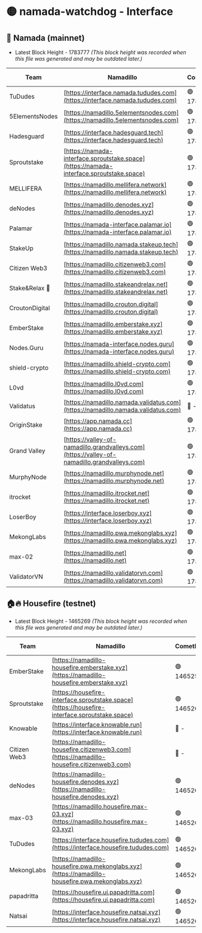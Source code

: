 # 🟡 namada-watchdog - Interface

## 🚀 Namada (mainnet)
- Latest Block Height - 1783777 *(This block height was recorded when this file was generated and may be outdated later.)*

| Team | Namadillo | CometBFT | Indexer | MASP Indexer |
|-|-|-|-|-|
| TuDudes | [https://interface.namada.tududes.com](https://interface.namada.tududes.com) | 🟢 1783749 | 🟢 1783749 | 🟢 1783749 |
| 5ElementsNodes | [https://namadillo.5elementsnodes.com](https://namadillo.5elementsnodes.com) | 🟢 1783755 | 🟢 1783755 | 🟢 1783755 |
| Hadesguard | [https://interface.hadesguard.tech](https://interface.hadesguard.tech) | 🟢 1783756 | 🟢 1783756 | 🟢 1783756 |
| Sproutstake | [https://namada-interface.sproutstake.space](https://namada-interface.sproutstake.space) | 🟢 1783757 | 🟢 1783757 | 🟢 1783757 |
| MELLIFERA | [https://namadillo.mellifera.network](https://namadillo.mellifera.network) | 🟢 1783759 | 🟢 1783759 | 🟢 1783759 |
| deNodes | [https://namadillo.denodes.xyz](https://namadillo.denodes.xyz) | 🟢 1783759 | 🟢 1783759 | 🟢 1783759 |
| Palamar | [https://namada-interface.palamar.io](https://namada-interface.palamar.io) | 🟢 1783760 | 🟢 1783760 | 🟢 1783760 |
| StakeUp | [https://namadillo.namada.stakeup.tech](https://namadillo.namada.stakeup.tech) | 🟢 1783761 | 🟢 1783761 | 🟢 1783761 |
| Citizen Web3 | [https://namadillo.citizenweb3.com](https://namadillo.citizenweb3.com) | 🟢 1783762 | 🟢 1783761 | 🟢 1783761 |
| Stake&Relax 🦥 | [https://namadillo.stakeandrelax.net](https://namadillo.stakeandrelax.net) | 🟢 1783762 | 🟢 1783762 | 🟢 1783762 |
| CroutonDigital | [https://namadillo.crouton.digital](https://namadillo.crouton.digital) | 🟢 1783763 | 🔴 1338918 | 🟢 1783763 |
| EmberStake | [https://namadillo.emberstake.xyz](https://namadillo.emberstake.xyz) | 🟢 1783764 | 🟢 1783764 | 🟢 1783764 |
| Nodes.Guru | [https://namada-interface.nodes.guru](https://namada-interface.nodes.guru) | 🟢 1783765 | 🟢 1783764 | 🟢 1783764 |
| shield-crypto | [https://namadillo.shield-crypto.com](https://namadillo.shield-crypto.com) | 🟢 1783765 | 🟢 1783765 | 🟢 1783765 |
| L0vd | [https://namadillo.l0vd.com](https://namadillo.l0vd.com) | 🟢 1783766 | 🟢 1783766 | 🟢 1783766 |
| Validatus | [https://namadillo.namada.validatus.com](https://namadillo.namada.validatus.com) | 🔴 - | 🔴 - | 🔴 - |
| OriginStake | [https://app.namada.cc](https://app.namada.cc) | 🟢 1783773 | 🟢 1783773 | 🟢 1783773 |
| Grand Valley | [https://valley-of-namadillo.grandvalleys.com](https://valley-of-namadillo.grandvalleys.com) | 🟢 1783773 | 🟢 1783773 | 🟢 1783773 |
| MurphyNode | [https://namadillo.murphynode.net](https://namadillo.murphynode.net) | 🟢 1783774 | 🟢 1783774 | 🔴 - |
| itrocket | [https://namadillo.itrocket.net](https://namadillo.itrocket.net) | 🟢 1783775 | 🟢 1783775 | 🔴 1687505 |
| LoserBoy | [https://interface.loserboy.xyz](https://interface.loserboy.xyz) | 🟢 1783775 | 🟢 1783775 | 🔴 - |
| MekongLabs | [https://namadillo.pwa.mekonglabs.xyz](https://namadillo.pwa.mekonglabs.xyz) | 🟢 1783776 | 🟢 1783776 | 🟢 1783776 |
| max-02 | [https://namadillo.net](https://namadillo.net) | 🟢 1783777 | 🟢 1783777 | 🟢 1783777 |
| ValidatorVN | [https://namadillo.validatorvn.com](https://namadillo.validatorvn.com) | 🟢 1783777 | 🟢 1783777 | 🟢 1783777 |

## 🏠🔥 Housefire (testnet)
- Latest Block Height - 1465269 *(This block height was recorded when this file was generated and may be outdated later.)*

| Team | Namadillo | CometBFT | Indexer | MASP Indexer |
|-|-|-|-|-|
| EmberStake | [https://namadillo-housefire.emberstake.xyz](https://namadillo-housefire.emberstake.xyz) | 🟢 1465258 | 🟢 1465258 | 🔴 - |
| Sproutstake | [https://housefire-interface.sproutstake.space](https://housefire-interface.sproutstake.space) | 🟢 1465261 | 🟢 1465260 | 🟢 1465261 |
| Knowable | [https://interface.knowable.run](https://interface.knowable.run) | 🔴 - | 🔴 - | 🔴 - |
| Citizen Web3 | [https://namadillo-housefire.citizenweb3.com](https://namadillo-housefire.citizenweb3.com) | 🔴 - | 🔴 - | 🔴 - |
| deNodes | [https://namadillo-housefire.denodes.xyz](https://namadillo-housefire.denodes.xyz) | 🟢 1465265 | 🟢 1465265 | 🟢 1465265 |
| max-03 | [https://namadillo.housefire.max-03.xyz](https://namadillo.housefire.max-03.xyz) | 🟢 1465265 | 🟢 1465265 | 🟢 1465265 |
| TuDudes | [https://interface.housefire.tududes.com](https://interface.housefire.tududes.com) | 🟢 1465265 | 🟢 1465265 | 🟢 1465265 |
| MekongLabs | [https://namadillo-housefire.pwa.mekonglabs.xyz](https://namadillo-housefire.pwa.mekonglabs.xyz) | 🟢 1465266 | 🟢 1465266 | 🔴 - |
| papadritta | [https://housefire.ui.papadritta.com](https://housefire.ui.papadritta.com) | 🟢 1465268 | 🟢 1465268 | 🟢 1465268 |
| Natsai | [https://interface.housefire.natsai.xyz](https://interface.housefire.natsai.xyz) | 🟢 1465269 | 🟢 1465269 | 🟢 1465269 |

